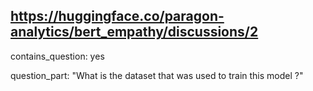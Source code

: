 ## https://huggingface.co/paragon-analytics/bert_empathy/discussions/2

contains_question: yes

question_part: "What is the dataset that was used to train this model ?"